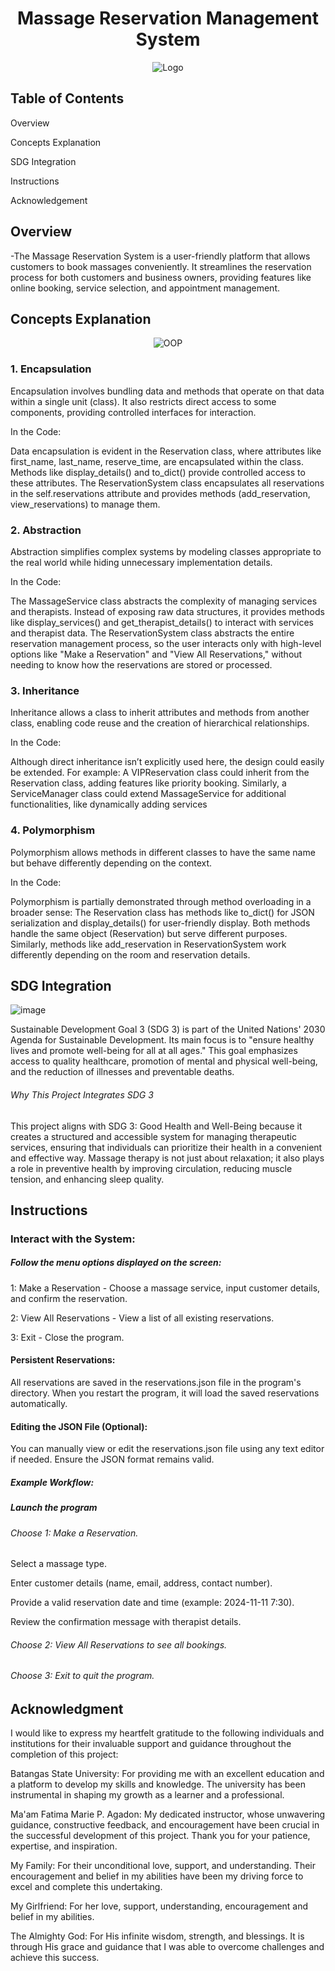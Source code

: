 # <div align="center">Massage Reservation Management System</div>

<div align="center">
  <img src="https://github.com/kobebryan31/RELAXinMASSAGE/blob/main/Images/LOGO.jpg" alt="Logo" />
</div>

## Table of Contents

Overview

Concepts Explanation

SDG Integration

Instructions

Acknowledgement

## Overview

-The Massage Reservation System is a user-friendly platform that allows customers to book massages conveniently. It streamlines the reservation process for both customers and business owners, providing features like online booking, service selection, and appointment management.

## Concepts Explanation

<div align="center">
  <img src="https://github.com/kobebryan31/RELAXinMASSAGE/blob/main/Images/OOP%20Principles.png" alt="OOP" />
</div>

### 1. Encapsulation
Encapsulation involves bundling data and methods that operate on that data within a single unit (class). It also restricts direct access to some components, providing controlled interfaces for interaction.

In the Code:

Data encapsulation is evident in the Reservation class, where attributes like first_name, last_name, reserve_time, are encapsulated within the class. Methods like display_details() and to_dict() provide controlled access to these attributes.
The ReservationSystem class encapsulates all reservations in the self.reservations attribute and provides methods (add_reservation, view_reservations) to manage them.

### 2. Abstraction
Abstraction simplifies complex systems by modeling classes appropriate to the real world while hiding unnecessary implementation details.

In the Code:

The MassageService class abstracts the complexity of managing services and therapists. Instead of exposing raw data structures, it provides methods like display_services() and get_therapist_details() to interact with services and therapist data.
The ReservationSystem class abstracts the entire reservation management process, so the user interacts only with high-level options like "Make a Reservation" and "View All Reservations," without needing to know how the reservations are stored or processed.

### 3. Inheritance
Inheritance allows a class to inherit attributes and methods from another class, enabling code reuse and the creation of hierarchical relationships.

In the Code:

Although direct inheritance isn’t explicitly used here, the design could easily be extended. For example:
A VIPReservation class could inherit from the Reservation class, adding features like priority booking.
Similarly, a ServiceManager class could extend MassageService for additional functionalities, like dynamically adding services

### 4. Polymorphism
Polymorphism allows methods in different classes to have the same name but behave differently depending on the context.

In the Code:

Polymorphism is partially demonstrated through method overloading in a broader sense:
The Reservation class has methods like to_dict() for JSON serialization and display_details() for user-friendly display. Both methods handle the same object (Reservation) but serve different purposes.
Similarly, methods like add_reservation in ReservationSystem work differently depending on the room and reservation details.

## SDG Integration

![image](https://github.com/kobebryan31/RELAXinMASSAGE/blob/main/Images/SDG%203%20Good%20Health%20and%20Well-Being.jpg)

Sustainable Development Goal 3 (SDG 3) is part of the United Nations' 2030 Agenda for Sustainable Development. Its main focus is to "ensure healthy lives and promote well-being for all at all ages." This goal emphasizes access to quality healthcare, promotion of mental and physical well-being, and the reduction of illnesses and preventable deaths.

###### Why This Project Integrates SDG 3
This project aligns with SDG 3: Good Health and Well-Being because it creates a structured and accessible system for managing therapeutic services, ensuring that individuals can prioritize their health in a convenient and effective way. Massage therapy is not just about relaxation; it also plays a role in preventive health by improving circulation, reducing muscle tension, and enhancing sleep quality.

## Instructions

### Interact with the System:

##### Follow the menu options displayed on the screen:

1: Make a Reservation - Choose a massage service, input customer details, and confirm the reservation.

2: View All Reservations - View a list of all existing reservations.

3: Exit - Close the program.

#### Persistent Reservations:

All reservations are saved in the reservations.json file in the program's directory.
When you restart the program, it will load the saved reservations automatically.

#### Editing the JSON File (Optional):

You can manually view or edit the reservations.json file using any text editor if needed. Ensure the JSON format remains valid.

##### Example Workflow:

##### Launch the program

###### Choose 1: Make a Reservation.

Select a massage type.

Enter customer details (name, email, address, contact number).

Provide a valid reservation date and time (example: 2024-11-11 7:30).

Review the confirmation message with therapist details.

###### Choose 2: View All Reservations to see all bookings.

###### Choose 3: Exit to quit the program.

## Acknowledgment
I would like to express my heartfelt gratitude to the following individuals and institutions for their invaluable support and guidance throughout the completion of this project:

Batangas State University: For providing me with an excellent education and a platform to develop my skills and knowledge. The university has been instrumental in shaping my growth as a learner and a professional.

Ma'am Fatima Marie P. Agadon: My dedicated instructor, whose unwavering guidance, constructive feedback, and encouragement have been crucial in the successful development of this project. Thank you for your patience, expertise, and inspiration.

My Family: For their unconditional love, support, and understanding. Their encouragement and belief in my abilities have been my driving force to excel and complete this undertaking.

My Girlfriend: For her love, support, understanding, encouragement and belief in my abilities.

The Almighty God: For His infinite wisdom, strength, and blessings. It is through His grace and guidance that I was able to overcome challenges and achieve this success.

